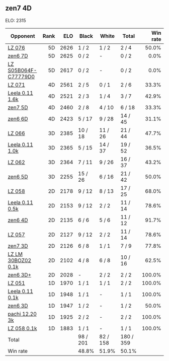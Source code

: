 ## zen7 4D ##

ELO: 2315

Opponent | Rank | ELO | Black | White | Total | Win rate
---------|-----:|----:|-------|-------|-------|-------:
[LZ 076](LZ%20076.md) | 5D | 2626 | 1 / 2 | 1 / 2 | 2 / 4 | 50.0%
[zen6 7D](zen6%207D.md) | 5D | 2625 | 0 / 2 | - | 0 / 2 | 0.0%
[LZ S05B064F-C77779D0](LZ%20S05B064F-C77779D0.md) | 5D | 2617 | 0 / 2 | - | 0 / 2 | 0.0%
[LZ 071](LZ%20071.md) | 4D | 2561 | 2 / 5 | 0 / 1 | 2 / 6 | 33.3%
[Leela 0.11 1.6k](Leela%200.11%201.6k.md) | 4D | 2521 | 2 / 3 | 1 / 4 | 3 / 7 | 42.9%
[zen7 5D](zen7%205D.md) | 4D | 2460 | 2 / 8 | 4 / 10 | 6 / 18 | 33.3%
[zen6 6D](zen6%206D.md) | 4D | 2423 | 5 / 17 | 9 / 28 | 14 / 45 | 31.1%
[LZ 066](LZ%20066.md) | 3D | 2385 | 10 / 18 | 11 / 26 | 21 / 44 | 47.7%
[Leela 0.11 1.0k](Leela%200.11%201.0k.md) | 3D | 2365 | 5 / 15 | 14 / 37 | 19 / 52 | 36.5%
[LZ 062](LZ%20062.md) | 3D | 2364 | 7 / 11 | 9 / 26 | 16 / 37 | 43.2%
[zen6 5D](zen6%205D.md) | 3D | 2255 | 15 / 26 | 6 / 16 | 21 / 42 | 50.0%
[LZ 058](LZ%20058.md) | 2D | 2178 | 9 / 12 | 8 / 13 | 17 / 25 | 68.0%
[Leela 0.11 0.5k](Leela%200.11%200.5k.md) | 2D | 2153 | 9 / 12 | 2 / 2 | 11 / 14 | 78.6%
[zen6 4D](zen6%204D.md) | 2D | 2135 | 6 / 6 | 5 / 6 | 11 / 12 | 91.7%
[LZ 057](LZ%20057.md) | 2D | 2127 | 9 / 12 | 2 / 2 | 11 / 14 | 78.6%
[zen7 3D](zen7%203D.md) | 2D | 2126 | 6 / 8 | 1 / 1 | 7 / 9 | 77.8%
[LZ LM 30BOZ02 0.1k](LZ%20LM%2030BOZ02%200.1k.md) | 2D | 2102 | 4 / 8 | 6 / 8 | 10 / 16 | 62.5%
[zen6 3D+](zen6%203D+.md) | 2D | 2028 | - | 2 / 2 | 2 / 2 | 100.0%
[LZ 051](LZ%20051.md) | 1D | 1970 | 1 / 1 | 1 / 1 | 2 / 2 | 100.0%
[Leela 0.11 0.1k](Leela%200.11%200.1k.md) | 1D | 1948 | 1 / 1 | - | 1 / 1 | 100.0%
[zen6 3D](zen6%203D.md) | 1D | 1947 | 1 / 2 | - | 1 / 2 | 50.0%
[pachi 12.20 3k](pachi%2012.20%203k.md) | 1D | 1925 | 2 / 2 | - | 2 / 2 | 100.0%
[LZ 058 0.1k](LZ%20058%200.1k.md) | 1D | 1883 | 1 / 1 | - | 1 / 1 | 100.0%
Total | | | 98 / 201 | 82 / 158 | 180 / 359 | 
Win rate| | | 48.8% | 51.9% | 50.1% | 
